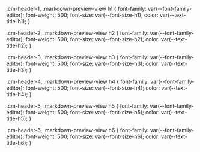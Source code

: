 .cm-header-1, .markdown-preview-view h1
{
  font-family: var(--font-family-editor);
  font-weight: 500;
  font-size: var(--font-size-h1);
  color: var(--text-title-h1);
}

.cm-header-2, .markdown-preview-view h2
{
  font-family: var(--font-family-editor);
  font-weight: 500;
  font-size: var(--font-size-h2);
  color: var(--text-title-h2);
}

.cm-header-3, .markdown-preview-view h3
{
  font-family: var(--font-family-editor);
  font-weight: 500;
  font-size: var(--font-size-h3);
  color: var(--text-title-h3);
}

.cm-header-4, .markdown-preview-view h4
{
  font-family: var(--font-family-editor);
  font-weight: 500;
  font-size: var(--font-size-h4);
  color: var(--text-title-h4);
}

.cm-header-5, .markdown-preview-view h5
{
  font-family: var(--font-family-editor);
  font-weight: 500;
  font-size: var(--font-size-h5);
  color: var(--text-title-h5);
}

.cm-header-6, .markdown-preview-view h6
{
  font-family: var(--font-family-editor);
  font-weight: 500;
  font-size: var(--font-size-h6);
  color: var(--text-title-h6);
}